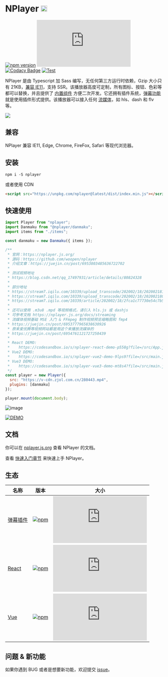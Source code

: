 # NPlayer <img width="20" height="20" src="website/static/img/logo.svg" />

[![npm version](https://img.shields.io/npm/v/nplayer?logo=npm)](https://github.com/woopen/nplayer) 
[![gzip size](https://badge-size.herokuapp.com/woopen/nplayer/main/packages/nplayer/dist/index.min.js?compression=gzip)](https:/unpkg.com/nplayer/dist/index.min.js) 
[![Codacy Badge](https://app.codacy.com/project/badge/Grade/08e3f1086b5748aaa745ca655ecd1c6a)](https://www.codacy.com/gh/woopen/nplayer/dashboard?utm_source=github.com&amp;utm_medium=referral&amp;utm_content=woopen/nplayer&amp;utm_campaign=Badge_Grade) 
[![Test](https://github.com/woopen/nplayer/actions/workflows/test.yml/badge.svg?branch=main)](https://github.com/woopen/nplayer/actions/workflows/test.yml) 

NPlayer 是由 Typescript 加 Sass 编写，无任何第三方运行时依赖，Gzip 大小只有 21KB，[兼容 IE11](https://nplayer.js.org/docs/ie11)，支持 SSR。该播放器高度可定制，所有图标、按钮、色彩等都可以替换，并且提供了 [内置组件](https://nplayer.js.org/docs/api/components) 方便二次开发。它还拥有插件系统，[弹幕功能](https://nplayer.js.org/docs/ecosystem/danmaku) 就是使用插件形式提供。该播放器可以接入任何 [流媒体](https://nplayer.js.org/docs/streaming)，如 hls、dash 和 flv 等。

![](website/static/img/preview.jpg)

## 兼容

NPlayer 兼容 IE11, Edge, Chrome, FireFox, Safari 等现代浏览器。

## 安装

```
npm i -S nplayer
```

或者使用 CDN

```html
<script src="https://unpkg.com/nplayer@latest/dist/index.min.js"></script>
```

## 快速使用

```js
import Player from "nplayer";
import Danmaku from "@nplayer/danmaku";
import items from "./items";

const danmaku = new Danmaku({ items });

/**
 * 官网：https://nplayer.js.org/
 * 源码：https://github.com/woopen/nplayer
 * 介绍文章：https://juejin.cn/post/6953803485636722702
 *
 * 测试视频地址
 * https://blog.csdn.net/qq_17497931/article/details/80824328
 *
 * 部分地址
 * https://stream7.iqilu.com/10339/upload_transcode/202002/18/20200218114723HDu3hhxqIT.mp4
 * https://stream7.iqilu.com/10339/upload_transcode/202002/18/20200218093206z8V1JuPlpe.mp4
 * https://stream7.iqilu.com/10339/article/202002/18/2fca1c77730e54c7b500573c2437003f.mp4
 *
 * 还可以使用 .m3u8 .mpd 等视频格式，请引入 hls.js 或 dashjs
 * 可参考文档 https://nplayer.js.org/docs/streaming
 * 流媒体视频基础 MSE 入门 & FFmpeg 制作视频预览缩略图和 fmp4
 * https://juejin.cn/post/6953777965838630926
 * 原来爱优腾等视频网站都是用这个来播放流媒体的
 * https://juejin.cn/post/6954761121727250439
 *
 * React DEMO:
 *    https://codesandbox.io/s/nplayer-react-demo-p558g?file=/src/App.js
 * Vue2 DEMO:
 *    https://codesandbox.io/s/nplayer-vue2-demo-9lps9?file=/src/main.js
 * Vue3 DEMO:
 *    https://codesandbox.io/s/nplayer-vue3-demo-mt8s4?file=/src/main.js
 */
const player = new Player({
  src: "https://v-cdn.zjol.com.cn/280443.mp4",
  plugins: [danmaku]
});

player.mount(document.body);
```

![image](https://user-images.githubusercontent.com/25923128/115495970-4d925b80-a29b-11eb-9735-97c57bea23cc.png)

[![DEMO](https://codesandbox.io/static/img/play-codesandbox.svg)](https://codesandbox.io/s/ancient-sky-ujtms?file=/src/index.js)

## 文档

你可以在 [nplayer.js.org](http://nplayer.js.org) 查看 NPlayer 的文档。

查看 [快速入门章节](http://nplayer.js.org/docs/) 来快速上手 NPlayer。

## 生态

| 名称 | 版本 | 大小 |
| --- | --- | --- |
| [弹幕插件](https://nplayer.js.org/docs/ecosystem/danmaku) | [![npm](https://img.shields.io/npm/v/@nplayer/danmaku?logo=npm)](https://nplayer.js.org/docs/ecosystem/danmaku) | [![gzip size](https://badge-size.herokuapp.com/woopen/nplayer/main/packages/nplayer-danmaku/dist/index.min.js?compression=gzip)](https:/unpkg.com/@nplayer/danmaku/dist/index.min.js)
| [React](https://nplayer.js.org/docs/ecosystem/react) | [![npm](https://img.shields.io/npm/v/@nplayer/react?logo=npm)](https://nplayer.js.org/docs/ecosystem/react) | [![gzip size](https://badge-size.herokuapp.com/woopen/nplayer/main/packages/nplayer-react/dist/index.min.js?compression=gzip)](https:/unpkg.com/@nplayer/react/dist/index.min.js)
| [Vue](https://nplayer.js.org/docs/ecosystem/vue) | [![npm](https://img.shields.io/npm/v/@nplayer/vue?logo=npm)](https://nplayer.js.org/docs/ecosystem/vue) | [![gzip size](https://badge-size.herokuapp.com/woopen/nplayer/main/packages/nplayer-vue/dist/index.min.js?compression=gzip)](https:/unpkg.com/@nplayer/vue/dist/index.min.js)

## 问题 & 新功能

如果你遇到 BUG 或者是想要新功能，欢迎提交 [issue](https://github.com/woopen/nplayer/issues/new/choose)。
